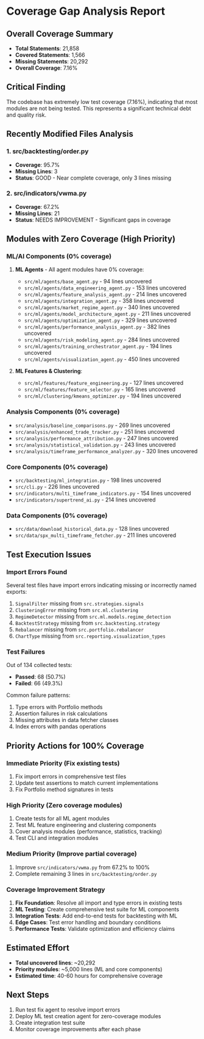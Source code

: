 # Coverage Gap Analysis Report

## Overall Coverage Summary
- **Total Statements**: 21,858
- **Covered Statements**: 1,566
- **Missing Statements**: 20,292
- **Overall Coverage**: 7.16%

## Critical Finding
The codebase has extremely low test coverage (7.16%), indicating that most modules are not being tested. This represents a significant technical debt and quality risk.

## Recently Modified Files Analysis

### 1. src/backtesting/order.py
- **Coverage**: 95.7%
- **Missing Lines**: 3
- **Status**: GOOD - Near complete coverage, only 3 lines missing

### 2. src/indicators/vwma.py  
- **Coverage**: 67.2%
- **Missing Lines**: 21
- **Status**: NEEDS IMPROVEMENT - Significant gaps in coverage

## Modules with Zero Coverage (High Priority)

### ML/AI Components (0% coverage)
1. **ML Agents** - All agent modules have 0% coverage:
   - `src/ml/agents/base_agent.py` - 94 lines uncovered
   - `src/ml/agents/data_engineering_agent.py` - 153 lines uncovered
   - `src/ml/agents/feature_analysis_agent.py` - 214 lines uncovered
   - `src/ml/agents/integration_agent.py` - 358 lines uncovered
   - `src/ml/agents/market_regime_agent.py` - 340 lines uncovered
   - `src/ml/agents/model_architecture_agent.py` - 211 lines uncovered
   - `src/ml/agents/optimization_agent.py` - 329 lines uncovered
   - `src/ml/agents/performance_analysis_agent.py` - 382 lines uncovered
   - `src/ml/agents/risk_modeling_agent.py` - 284 lines uncovered
   - `src/ml/agents/training_orchestrator_agent.py` - 194 lines uncovered
   - `src/ml/agents/visualization_agent.py` - 450 lines uncovered

2. **ML Features & Clustering**:
   - `src/ml/features/feature_engineering.py` - 127 lines uncovered
   - `src/ml/features/feature_selector.py` - 165 lines uncovered
   - `src/ml/clustering/kmeans_optimizer.py` - 194 lines uncovered

### Analysis Components (0% coverage)
- `src/analysis/baseline_comparisons.py` - 269 lines uncovered
- `src/analysis/enhanced_trade_tracker.py` - 251 lines uncovered
- `src/analysis/performance_attribution.py` - 247 lines uncovered
- `src/analysis/statistical_validation.py` - 243 lines uncovered
- `src/analysis/timeframe_performance_analyzer.py` - 320 lines uncovered

### Core Components (0% coverage)
- `src/backtesting/ml_integration.py` - 198 lines uncovered
- `src/cli.py` - 226 lines uncovered
- `src/indicators/multi_timeframe_indicators.py` - 154 lines uncovered
- `src/indicators/supertrend_ai.py` - 214 lines uncovered

### Data Components (0% coverage)
- `src/data/download_historical_data.py` - 128 lines uncovered
- `src/data/spx_multi_timeframe_fetcher.py` - 211 lines uncovered

## Test Execution Issues

### Import Errors Found
Several test files have import errors indicating missing or incorrectly named exports:
1. `SignalFilter` missing from `src.strategies.signals`
2. `ClusteringError` missing from `src.ml.clustering`
3. `RegimeDetector` missing from `src.ml.models.regime_detection`
4. `BacktestStrategy` missing from `src.backtesting.strategy`
5. `Rebalancer` missing from `src.portfolio.rebalancer`
6. `ChartType` missing from `src.reporting.visualization_types`

### Test Failures
Out of 134 collected tests:
- **Passed**: 68 (50.7%)
- **Failed**: 66 (49.3%)

Common failure patterns:
1. Type errors with Portfolio methods
2. Assertion failures in risk calculations
3. Missing attributes in data fetcher classes
4. Index errors with pandas operations

## Priority Actions for 100% Coverage

### Immediate Priority (Fix existing tests)
1. Fix import errors in comprehensive test files
2. Update test assertions to match current implementations
3. Fix Portfolio method signatures in tests

### High Priority (Zero coverage modules)
1. Create tests for all ML agent modules
2. Test ML feature engineering and clustering components
3. Cover analysis modules (performance, statistics, tracking)
4. Test CLI and integration modules

### Medium Priority (Improve partial coverage)
1. Improve `src/indicators/vwma.py` from 67.2% to 100%
2. Complete remaining 3 lines in `src/backtesting/order.py`

### Coverage Improvement Strategy
1. **Fix Foundation**: Resolve all import and type errors in existing tests
2. **ML Testing**: Create comprehensive test suite for ML components
3. **Integration Tests**: Add end-to-end tests for backtesting with ML
4. **Edge Cases**: Test error handling and boundary conditions
5. **Performance Tests**: Validate optimization and efficiency claims

## Estimated Effort
- **Total uncovered lines**: ~20,292
- **Priority modules**: ~5,000 lines (ML and core components)
- **Estimated time**: 40-60 hours for comprehensive coverage

## Next Steps
1. Run test fix agent to resolve import errors
2. Deploy ML test creation agent for zero-coverage modules  
3. Create integration test suite
4. Monitor coverage improvements after each phase